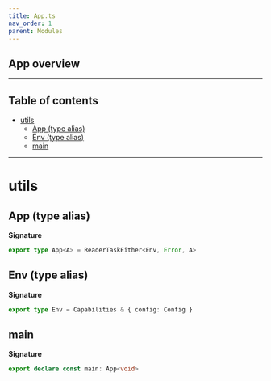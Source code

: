 ```yaml
---
title: App.ts
nav_order: 1
parent: Modules
---
```


## App overview

---

<h2 class="text-delta">Table of contents</h2>

- [utils](#utils)
  - [App (type alias)](#app-type-alias)
  - [Env (type alias)](#env-type-alias)
  - [main](#main)

---

# utils

## App (type alias)

**Signature**

```ts
export type App<A> = ReaderTaskEither<Env, Error, A>
```

## Env (type alias)

**Signature**

```ts
export type Env = Capabilities & { config: Config }
```

## main

**Signature**

```ts
export declare const main: App<void>
```
